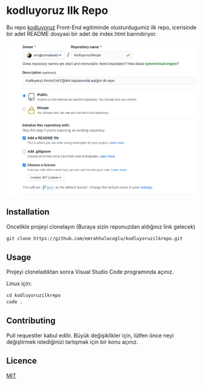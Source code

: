 # kodluyoruz Ilk Repo


Bu repo [kodluyoruz](www.kodluyoruz.org) Front-End egitiminde olusturdugumiz ilk repo, icerisinde bir adet README dosyasi bir adet de index.html barındırıyor.

![](https://raw.githubusercontent.com/Kodluyoruz/taskforce/main/git/odev1/figures/github.png)

## Installation


Oncelikle projeyi clonelayın (Buraya sizin reponuzdan aldığınız link gelecek)

```markdown
git clone https://github.com/emrahhalacoglu/kodluyoruzilkrepo.git
```

## Usage


Projeyi cloneladıktan sonra Visual Studio Code programında açınız.

Linux için:

```markdown
cd kodluyoruzilkrepo
code .
```

## Contributing


Pull requestler kabul edilir. Büyük değişiklikler için, lütfen önce neyi değiştirmek istediğinizi tartışmak için bir konu açınız.

## Licence


[MIT](https://choosealicense.com/licenses/mit/)
